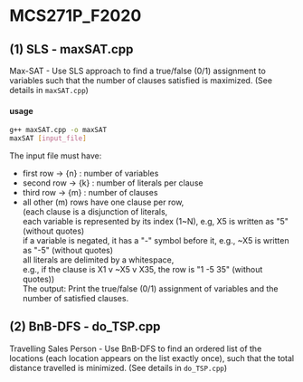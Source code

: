 # MCS271P_F2020
## (1) SLS - maxSAT.cpp
 Max-SAT - Use SLS approach to find a true/false (0/1) assignment to variables such that the number of clauses satisfied is maximized. (See details in `maxSAT.cpp`)
 #### usage
```bash
g++ maxSAT.cpp -o maxSAT
maxSAT [input_file]
```
The input file must have: <br/> 
- first row  -> {n} : number of variables <br/>
- second row -> {k} : number of literals per clause <br/>
- third row  -> {m} : number of clauses <br/>
- all other (m) rows have one clause per row, <br/> 
    (each clause is a disjunction of literals, <br/>
    each variable is represented by its index (1~N), e.g, X5 is written as "5" (without quotes) <br/>
    if a variable is negated, it has a "-" symbol before it, e.g., ~X5 is written as "-5" (without quotes) <br/>
    all literals are delimited by a whitespace, <br/>
    e.g., if the clause is X1 v ~X5 v X35, the row is "1 -5 35" (without quotes)) <br/>
The output: Print the true/false (0/1) assignment of variables and the number of satisfied clauses. <br/>

## (2) BnB-DFS - do_TSP.cpp
 Travelling Sales Person - Use BnB-DFS to find an ordered list of the locations (each location appears on the list exactly once), such that the total distance travelled is minimized. (See details in `do_TSP.cpp`)
